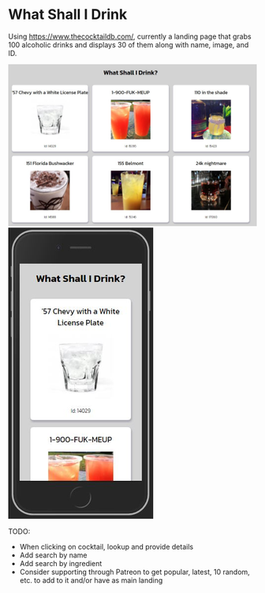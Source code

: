 # What Shall I Drink

Using <https://www.thecocktaildb.com/>, currently a landing page that grabs 100 alcoholic drinks and displays 30 of them along with name, image, and ID.

![desktop screenshot](desktop-screenshot.JPG)
![mobile screenshot](mobile-screenshot.JPG)

TODO:

* When clicking on cocktail, lookup and provide details
* Add search by name
* Add search by ingredient
* Consider supporting through Patreon to get popular, latest, 10 random, etc. to add to it and/or have as main landing
